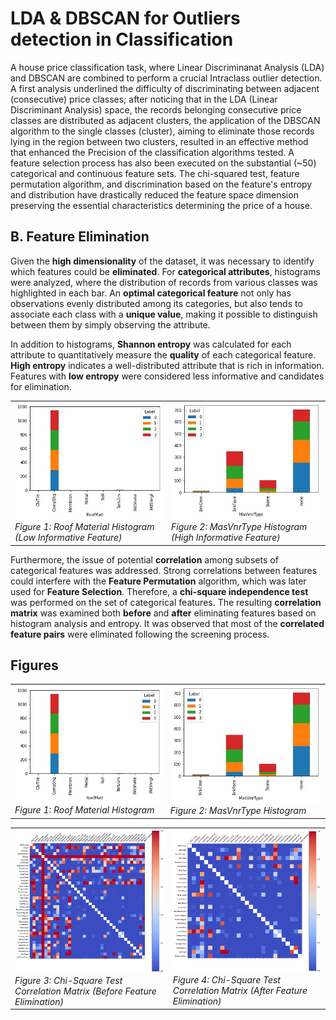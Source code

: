 # LDA & DBSCAN for Outliers detection in Classification
A house price classification task, where Linear Discriminanat Analysis (LDA) and DBSCAN are combined to perform a crucial Intraclass outlier detection.
A first analysis underlined the difficulty of discriminating between adjacent (consecutive) price classes; after noticing that in the LDA (Linear Discriminant Analysis) space, the records belonging consecutive price classes are distributed as adjacent clusters, the application of the DBSCAN algorithm to the single classes (cluster), aiming to eliminate those records lying in the region between two clusters, resulted in an effective method that enhanced the Precision of the classification algorithms tested.
A feature selection process has also been executed on the substantial (~50) categorical and continuous feature sets. The chi-squared test, feature permutation algorithm, and discrimination based on the feature's entropy and distribution have drastically reduced the feature space dimension preserving the essential characteristics determining the price of a house.
## B. Feature Elimination

Given the **high dimensionality** of the dataset, it was necessary to identify which features could be **eliminated**. For **categorical attributes**, histograms were analyzed, where the distribution of records from various classes was highlighted in each bar. An **optimal categorical feature** not only has observations evenly distributed among its categories, but also tends to associate each class with a **unique value**, making it possible to distinguish between them by simply observing the attribute.

In addition to histograms, **Shannon entropy** was calculated for each attribute to quantitatively measure the **quality** of each categorical feature. **High entropy** indicates a well-distributed attribute that is rich in information. Features with **low entropy** were considered less informative and candidates for elimination.

<table border="0">
  <tr>
    <td>
      <img src="imgs/istogramma1.jpg" alt="Roof Material Histogram" width="100%">
      <em>Figure 1: Roof Material Histogram (Low Informative Feature)</em>
    </td>
    <td>
      <img src="imgs/istogramma2.jpg" alt="MasVnrType Histogram" width="100%">
      <em>Figure 2: MasVnrType Histogram (High Informative Feature)</em>
    </td>
  </tr>
</table>



Furthermore, the issue of potential **correlation** among subsets of categorical features was addressed. Strong correlations between features could interfere with the **Feature Permutation** algorithm, which was later used for **Feature Selection**. Therefore, a **chi-square independence test** was performed on the set of categorical features. The resulting **correlation matrix** was examined both **before** and **after** eliminating features based on histogram analysis and entropy. It was observed that most of the **correlated feature pairs** were eliminated following the screening process.

## Figures

<table style="border-collapse: collapse;">
  <tr>
    <td style="border: none;">
      <img src="imgs/istogramma1.jpg" alt="Roof Material Histogram" width="100%">
      <em>Figure 1: Roof Material Histogram</em>
    </td>
    <td style="border: none;">
      <img src="imgs/istogramma2.jpg" alt="MasVnrType Histogram" width="100%">
      <em>Figure 2: MasVnrType Histogram</em>
    </td>
  </tr>
</table>

<table style="border-collapse: collapse;">
  <tr>
    <td style="border: none;">
      <img src="imgs/CHI2_ConTutto.png" alt="Chi-Square Correlation Matrix Before" width="100%">
      <em>Figure 3: Chi-Square Test Correlation Matrix (Before Feature Elimination)</em>
    </td>
    <td style="border: none;">
      <img src="imgs/CHI2_PostEliminazione.png" alt="Chi-Square Correlation Matrix After" width="100%">
      <em>Figure 4: Chi-Square Test Correlation Matrix (After Feature Elimination)</em>
    </td>
  </tr>
</table>
